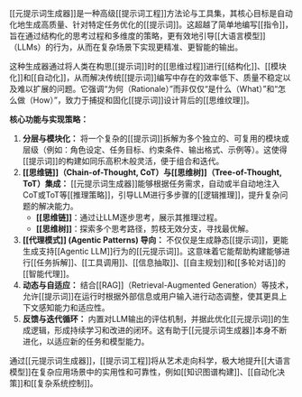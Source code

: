 [[元提示词生成器]]是一种高级[[提示词工程]]方法论与工具集，其核心目标是自动化地生成高质量、针对特定任务优化的[[提示词]]。这超越了简单地编写[[指令]]，旨在通过结构化的思考过程和多维度的策略，更有效地引导[[大语言模型]]（LLMs）的行为，从而在复杂场景下实现更精准、更智能的输出。

这种生成器通过将人类在构思[[提示词]]时的[[思维过程]]进行[[结构化]]、[[模块化]]和[[自动化]]，从而解决传统[[提示词]]编写中存在的效率低下、质量不稳定以及难以扩展的问题。它强调“为何（Rationale）”而非仅仅“是什么（What）”和“怎么做（How）”，致力于捕捉和固化[[提示词]]设计背后的[[思维纹理]]。

**核心功能与实现策略：**

1.  **分层与模块化：** 将一个复杂的[[提示词]]拆解为多个独立的、可复用的模块或层级（例如：角色设定、任务目标、约束条件、输出格式、示例等）。这使得[[提示词]]的构建如同乐高积木般灵活，便于组合和迭代。
2.  **[[思维链]]（Chain-of-Thought, CoT）与[[思维树]]（Tree-of-Thought, ToT）集成：** [[元提示词生成器]]能够根据任务需求，自动或半自动地注入CoT或ToT等[[推理策略]]，引导LLM进行多步骤的[[逻辑推理]]，提升复杂问题的解决能力。
    *   **[[思维链]]**：通过让LLM逐步思考，展示其推理过程。
    *   **[[思维树]]**：探索多个思考路径，剪枝无效分支，寻找最优解。
3.  **[[代理模式]] (Agentic Patterns) 导向：** 不仅仅是生成静态[[提示词]]，更能生成支持[[Agentic LLM]]行为的[[元提示词]]。这意味着它能帮助构建能够进行[[任务拆解]]、[[工具调用]]、[[信息抽取]]、[[自主规划]]和[[多轮对话]]的[[智能代理]]。
4.  **动态与自适应：** 结合[[RAG]]（Retrieval-Augmented Generation）等技术，允许[[提示词]]在运行时根据外部信息或用户输入进行动态调整，使其更具上下文感知能力和适应性。
5.  **反馈与迭代循环：** 内置对LLM输出的评估机制，并据此优化[[元提示词]]的生成逻辑，形成持续学习和改进的闭环。这有助于[[元提示词生成器]]本身不断进化，以适应新的任务和模型能力。

通过[[元提示词生成器]]，[[提示词工程]]将从艺术走向科学，极大地提升[[大语言模型]]在复杂应用场景中的实用性和可靠性，例如[[知识图谱构建]]、[[自动化决策]]和[[复杂系统控制]]。